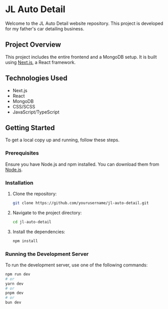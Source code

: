 # JL Auto Detail

Welcome to the JL Auto Detail website repository. This project is developed for my father's car detailing business.

## Project Overview

This project includes the entire frontend and a MongoDB setup. It is built using [Next.js](https://nextjs.org/), a React framework.

## Technologies Used

-   Next.js
-   React
-   MongoDB
-   CSS/SCSS
-   JavaScript/TypeScript

## Getting Started

To get a local copy up and running, follow these steps.

### Prerequisites

Ensure you have Node.js and npm installed. You can download them from [Node.js](https://nodejs.org/).

### Installation

1. Clone the repository:
    ```bash
    git clone https://github.com/yourusername/jl-auto-detail.git
    ```
2. Navigate to the project directory:
    ```bash
    cd jl-auto-detail
    ```
3. Install the dependencies:
    ```bash
    npm install
    ```

### Running the Development Server

To run the development server, use one of the following commands:

```bash
npm run dev
# or
yarn dev
# or
pnpm dev
# or
bun dev
```
